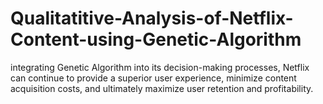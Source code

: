 # Qualitatitive-Analysis-of-Netflix-Content-using-Genetic-Algorithm
integrating Genetic Algorithm into its decision-making processes, Netflix can continue to provide a superior user experience, minimize content acquisition costs, and ultimately maximize user retention and profitability.
